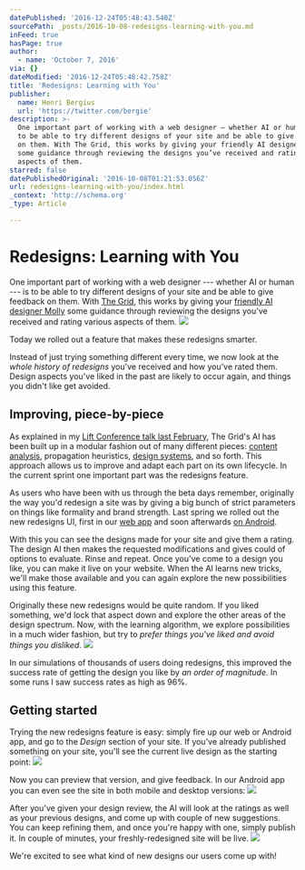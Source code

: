 ```yaml
---
datePublished: '2016-12-24T05:48:43.540Z'
sourcePath: _posts/2016-10-08-redesigns-learning-with-you.md
inFeed: true
hasPage: true
author:
  - name: 'October 7, 2016'
via: {}
dateModified: '2016-12-24T05:48:42.758Z'
title: 'Redesigns: Learning with You'
publisher:
  name: Henri Bergius
  url: 'https://twitter.com/bergie'
description: >-
  One important part of working with a web designer — whether AI or human — is
  to be able to try different designs of your site and be able to give feedback
  on them. With The Grid, this works by giving your friendly AI designer Molly
  some guidance through reviewing the designs you’ve received and rating various
  aspects of them.
starred: false
datePublishedOriginal: '2016-10-08T01:21:53.056Z'
url: redesigns-learning-with-you/index.html
_context: 'http://schema.org'
_type: Article

---
```

# Redesigns: Learning with You

One important part of working with a web designer --- whether AI or human --- is to be able to try different designs of your site and be able to give feedback on them. With [The Grid][0], this works by giving your [friendly AI designer Molly][1] some guidance through reviewing the designs you've received and rating various aspects of them.
![](https://the-grid-user-content.s3-us-west-2.amazonaws.com/6d30a7eb-83b2-4947-afb1-42e547ab7691.png)

Today we rolled out a feature that makes these redesigns smarter.

Instead of just trying something different every time, we now look at the _whole history of redesigns_ you've received and how you've rated them. Design aspects you've liked in the past are likely to occur again, and things you didn't like get avoided.

## Improving, piece-by-piece

As explained in my [Lift Conference talk last February][2], The Grid's AI has been built up in a modular fashion out of many different pieces: [content analysis][3], propagation heuristics, [design systems][4], and so forth. This approach allows us to improve and adapt each part on its own lifecycle. In the current sprint one important part was the redesigns feature.

As users who have been with us through the beta days remember, originally the way you'd redesign a site was by giving a big bunch of strict parameters on things like formality and brand strength. Last spring we rolled out the new redesigns UI, first in our [web app][5] and soon afterwards [on Android][6].

With this you can see the designs made for your site and give them a rating. The design AI then makes the requested modifications and gives could of options to evaluate. Rinse and repeat. Once you've come to a design you like, you can make it live on your website. When the AI learns new tricks, we'll make those available and you can again explore the new possibilities using this feature.

Originally these new redesigns would be quite random. If you liked something, we'd lock that aspect down and explore the other areas of the design spectrum. Now, with the learning algorithm, we explore possibilities in a much wider fashion, but try to _prefer things you've liked and avoid things you disliked_.
![](https://the-grid-user-content.s3-us-west-2.amazonaws.com/bfdb8ac9-e76d-4eca-a329-b6f7062fea88.jpg)

In our simulations of thousands of users doing redesigns, this improved the success rate of getting the design you like by _an order of magnitude_. In some runs I saw success rates as high as 96%.

## Getting started

Trying the new redesigns feature is easy: simply fire up our web or Android app, and go to the _Design_ section of your site. If you've already published something on your site, you'll see the current live design as the starting point:
![](https://the-grid-user-content.s3-us-west-2.amazonaws.com/b66ede6d-74b1-4e08-992e-f53633f67ddf.png)

Now you can preview that version, and give feedback. In our Android app you can even see the site in both mobile and desktop versions:
![](https://the-grid-user-content.s3-us-west-2.amazonaws.com/886de882-9abb-4457-872d-b003b0e6aecd.png)

After you've given your design review, the AI will look at the ratings as well as your previous designs, and come up with couple of new suggestions. You can keep refining them, and once you're happy with one, simply publish it. In couple of minutes, your freshly-redesigned site will be live.
![](https://the-grid-user-content.s3-us-west-2.amazonaws.com/24bdbda7-7636-4bbe-a45f-a0210f332e94.png)

We're excited to see what kind of new designs our users come up with!

[0]: https://thegrid.io/
[1]: https://blog.thegrid.io/the-wizard-of-gridsites-molly-your-new-ai-bff
[2]: https://youtu.be/v65HLBGLG_g
[3]: http://automata.cc/discovering-salient-regions
[4]: http://design-systems.github.io/basics/
[5]: https://app.thegrid.io/
[6]: https://blog.thegrid.io/the-new-android-app